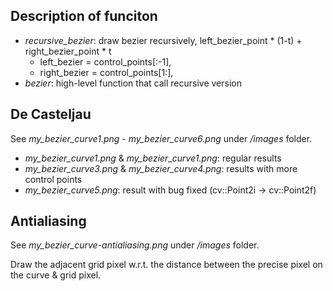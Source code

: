 
## Description of funciton

* _recursive_bezier_: draw bezier recursively, left_bezier_point * (1-t) + right_bezier_point * t
  * left_bezier = control_points[:-1], 
  * right_bezier = control_points[1:],   
* _bezier_: high-level function that call recursive version

## De Casteljau

See _my_bezier_curve1.png_ - _my_bezier_curve6.png_ under _/images_ folder.

* _my_bezier_curve1.png_ & _my_bezier_curve1.png_: regular results
* _my_bezier_curve3.png_ & _my_bezier_curve4.png_: results with more control points
* _my_bezier_curve5.png_: result with bug fixed (cv::Point2i -> cv::Point2f)

## Antialiasing

See _my_bezier_curve-antialiasing.png_ under _/images_ folder.

Draw the adjacent grid pixel w.r.t. the distance between the precise pixel on the curve & grid pixel.


